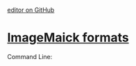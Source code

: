 [editor on GitHub](https://github.com/fsword73/jianyang.github.io/edit/master/Learn_2_SEE_in_the_Dark.md)

# [ImageMaick formats](http://www.imagemagick.org/script/formats.php)
  Command Line: 
